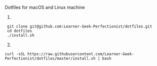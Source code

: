  Dotfiles for macOS and Linux machine

1.
```
 git clone git@github.com:Learner-Geek-Perfectionist/dotfiles.git
 cd dotfiles
 ./install.sh
```

2.
```
curl -sSL https://raw.githubusercontent.com/Learner-Geek-Perfectionist/dotfiles/master/install.sh | bash
```


